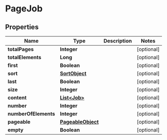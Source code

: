 

# PageJob


## Properties

| Name | Type | Description | Notes |
|------------ | ------------- | ------------- | -------------|
|**totalPages** | **Integer** |  |  [optional] |
|**totalElements** | **Long** |  |  [optional] |
|**first** | **Boolean** |  |  [optional] |
|**sort** | [**SortObject**](SortObject.md) |  |  [optional] |
|**last** | **Boolean** |  |  [optional] |
|**size** | **Integer** |  |  [optional] |
|**content** | [**List&lt;Job&gt;**](Job.md) |  |  [optional] |
|**number** | **Integer** |  |  [optional] |
|**numberOfElements** | **Integer** |  |  [optional] |
|**pageable** | [**PageableObject**](PageableObject.md) |  |  [optional] |
|**empty** | **Boolean** |  |  [optional] |



